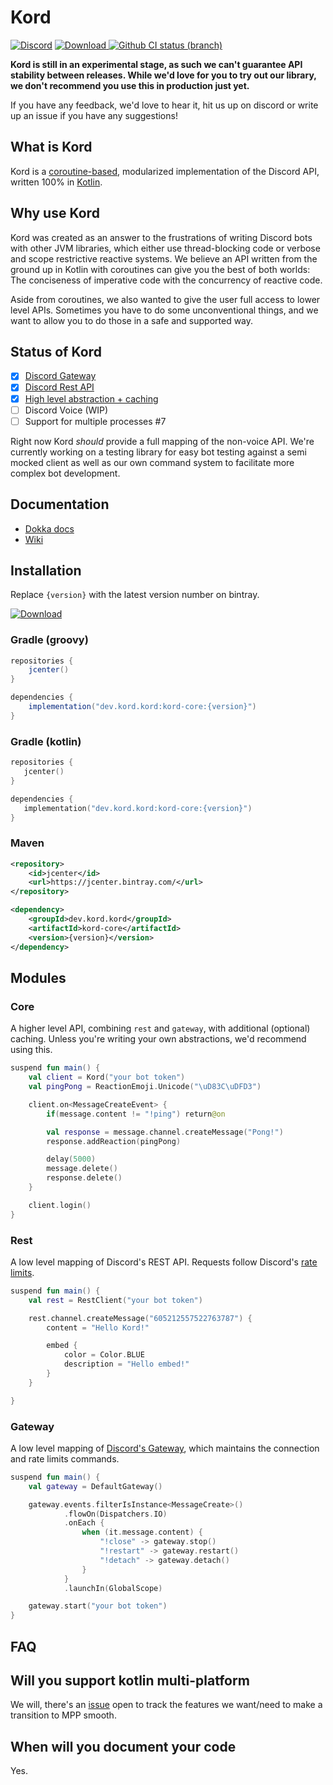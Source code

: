 # Kord

[![Discord](https://img.shields.io/discord/556525343595298817.svg?color=&label=Kord&logo=discord&style=for-the-badge)](https://discord.gg/6jcx5ev)
[![Download](https://img.shields.io/bintray/v/kordlib/Kord/Kord?color=&style=for-the-badge) ](https://bintray.com/kordlib/Kord/Kord/_latestVersion)
[![Github CI status (branch)](https://img.shields.io/github/workflow/status/kordlib/kord/CI/master?label=CI&style=for-the-badge)]()

__Kord is still in an experimental stage, as such we can't guarantee API stability between releases.
While we'd love for you to try out our library, we don't recommend you use this in production just yet.__

If you have any feedback, we'd love to hear it, hit us up on discord or write up an issue if you have any suggestions!

## What is Kord

Kord is a [coroutine-based](https://kotlinlang.org/docs/reference/coroutines-overview.html), modularized implementation of the Discord API, written 100% in [Kotlin](https://kotlinlang.org/).

## Why use Kord

Kord was created as an answer to the frustrations of writing Discord bots with other JVM libraries, which either use thread-blocking code or verbose and scope restrictive reactive systems.
We believe an API written from the ground up in Kotlin with coroutines can give you the best of both worlds: The conciseness of imperative code with the concurrency of reactive code.

Aside from coroutines, we also wanted to give the user full access to lower level APIs.
Sometimes you have to do some unconventional things, and we want to allow you to do those in a safe and supported way.

## Status of Kord

* [X] [Discord Gateway](https://github.com/kordlib/kord/tree/master/gateway)
* [x] [Discord Rest API](https://github.com/kordlib/kord/tree/master/rest)
* [X] [High level abstraction + caching](https://github.com/kordlib/kord/tree/master/core)
* [ ] Discord Voice (WIP)
* [ ] Support for multiple processes #7

Right now Kord *should* provide a full mapping of the non-voice API.
We're currently working on a testing library for easy bot testing against a semi mocked client as well as our own command system to facilitate more complex bot development.

## Documentation

* [Dokka docs](https://kordlib.github.io/kord/)
* [Wiki](https://github.com/kordlib/kord/wiki)

## Installation

Replace `{version}` with the latest version number on bintray.

[![Download](https://img.shields.io/bintray/v/kordlib/Kord/Kord?color=&style=for-the-badge) ](https://bintray.com/kordlib/Kord/Kord/_latestVersion)

### Gradle (groovy)

```groovy
repositories {
    jcenter()
}
```

```groovy
dependencies {
    implementation("dev.kord.kord:kord-core:{version}")
}
```

### Gradle (kotlin)

```kotlin
repositories {
   jcenter()
}
```

```kotlin
dependencies {
   implementation("dev.kord.kord:kord-core:{version}")
}
```

### Maven

```xml
<repository>
    <id>jcenter</id>
    <url>https://jcenter.bintray.com/</url>
</repository>
```

```xml
<dependency>
    <groupId>dev.kord.kord</groupId>
    <artifactId>kord-core</artifactId>
    <version>{version}</version>
</dependency>
```

## Modules

### Core

A higher level API, combining `rest` and `gateway`, with additional (optional) caching.
Unless you're writing your own abstractions, we'd recommend using this.

```kotlin
suspend fun main() {
    val client = Kord("your bot token")
    val pingPong = ReactionEmoji.Unicode("\uD83C\uDFD3")

    client.on<MessageCreateEvent> {
        if(message.content != "!ping") return@on

        val response = message.channel.createMessage("Pong!")
        response.addReaction(pingPong)

        delay(5000)
        message.delete()
        response.delete()
    }

    client.login()
}
```

### Rest

A low level mapping of Discord's REST API. Requests follow Discord's [rate limits](https://discordapp.com/developers/docs/topics/rate-limits).

```kotlin
suspend fun main() {
    val rest = RestClient("your bot token")

    rest.channel.createMessage("605212557522763787") {
        content = "Hello Kord!"

        embed {
            color = Color.BLUE
            description = "Hello embed!"
        }
    }

}
```

### Gateway

A low level mapping of [Discord's Gateway](https://discordapp.com/developers/docs/topics/gateway), which maintains the connection and rate limits commands.

```kotlin
suspend fun main() {
    val gateway = DefaultGateway()

    gateway.events.filterIsInstance<MessageCreate>()
            .flowOn(Dispatchers.IO)
            .onEach {
                when (it.message.content) {
                    "!close" -> gateway.stop()
                    "!restart" -> gateway.restart()
                    "!detach" -> gateway.detach()
                }
            }
            .launchIn(GlobalScope)

    gateway.start("your bot token")
}
```

## FAQ

## Will you support kotlin multi-platform

We will, there's an [issue](https://github.com/kordlib/kord/issues/69) open to track the features we want/need to make a transition to MPP smooth.

## When will you document your code

Yes.
